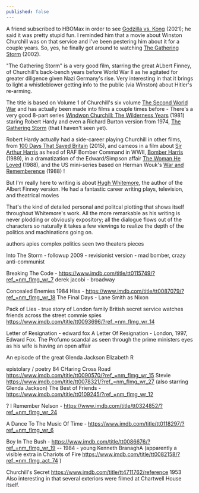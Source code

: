 ```yaml
---
published: false
---
```


A friend subscribed to HBOMax in order to see [Godzilla vs. Kong](https://www.imdb.com/title/tt5034838/reference) (2021); he said it was pretty stupid fun. I reminded him that a movie about Winston Churchill was on that service and I've been pestering him about it for a couple years. So, yes, he finally got around to watching [The Gathering Storm](https://www.imdb.com/title/tt0314097/) (2002).

"The Gathering Storm" is a very good film, starring the great ALbert Finney, of Churchill's back-bench years before World War II as he agitated for greater diligence given Nazi Germany's rise. Very interesting in that it brings to light a whistleblower getting info to the public (via Winston) about Hitler's re-arming. 



The title is based on Volume 1 of Churchill's six volume [The Second World War](https://amzn.to/3wAFqL9) and has actually been made into films a couple times before - There's a very good 8-part series [Windwon Churchill: The Wilderness Years](https://www.imdb.com/title/tt0081963/) (1981) staring Robert Hardy and even a Richard Burton version from 1974, [The Gathering Storm](https://www.imdb.com/title/tt0071536/) (that I haven't seen yet).

Robert Hardy actually had a side-career playing Churchill in other films, from [100 Days That Saved Britain](https://www.imdb.com/title/tt4400610/) (2015), and cameos in a film about [Sir Arthur Harris](https://en.wikipedia.org/wiki/Sir_Arthur_Harris,_1st_Baronet) as head of RAF Bomber Command in WWII, [Bomber Harris](https://www.imdb.com/title/tt0310777/) (1989), in a dramatization of the Edward/Simpson affair [The Woman He Loved](https://www.imdb.com/title/tt0096460/reference) (1988), and the US mini-series based on Herman Wouk's [War and Rememberence](https://www.imdb.com/title/tt0096725/reference) (1988) !

But I'm really here to writing is about [Hugh Whitemore](https://en.wikipedia.org/wiki/Hugh_Whitemore), the author of the Albert Finney version. He had a fantastic career writing plays, television, and theatrical movies

That's the kind of detailed personal and politcal plotting that shows itself throughout Whitemore's work. All the more remarkable as his writing is never plodding or obviously expository; all the dialogue flows out of the characters so naturally it takes a few viewings to realize the depth of the politics and machinations going on.

authors apies complex politics seen two theaters pieces

Into The Storm - followup 2009 - revisionist version - mad bomber, crazy anti-communist

Breaking The Code - https://www.imdb.com/title/tt0115749/?ref_=nm_flmg_wr_7
derek jacobi - broadway

Concealed Enemies  1984  Hiss - https://www.imdb.com/title/tt0087079/?ref_=nm_flmg_wr_18
The Final Days - Lane Smith as Nixon

Pack of Lies - true story of London family British secret service watches friends across the street commie spies
https://www.imdb.com/title/tt0093696/?ref_=nm_flmg_wr_14

Letter of Resignation - edward fox A Letter Of Resignation - London, 1997, Edward Fox. The Profumo scandal as seen through the prime ministers eyes as his wife is having an open affair

An episode of the great Glenda Jackson Elizabeth R

epistolary / poetry
84 CHaring Cross Road https://www.imdb.com/title/tt0090570/?ref_=nm_flmg_wr_15
Stevie https://www.imdb.com/title/tt0078321/?ref_=nm_flmg_wr_27  (also starring Glenda Jackson)
The Best of Friends -  https://www.imdb.com/title/tt0109245/?ref_=nm_flmg_wr_12

? I Remember Nelson - https://www.imdb.com/title/tt0324852/?ref_=nm_flmg_wr_24

A Dance To The Music Of Time - https://www.imdb.com/title/tt0118297/?ref_=nm_flmg_wr_6

Boy In The Bush - https://www.imdb.com/title/tt0086676/?ref_=nm_flmg_wr_19   -- 1984 - young Kenneth BranaghA  (apparently a visible extra in Chariots of Fire https://www.imdb.com/title/tt0082158/?ref_=nm_flmg_act_74 )




Churchill's Secret
https://www.imdb.com/title/tt4711762/reference  1953
Also interesting in that several exteriors were filmed at Chartwell House itself.
